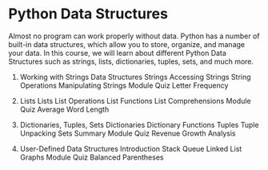 # Python Data Structures

Almost no program can work properly without data. 
Python has a number of built-in data structures, which allow you to store, organize, and manage your data. 
In this course, we will learn about different Python Data Structures such as strings, lists, dictionaries, tuples, sets, and much more.

01. Working with Strings
Data Structures
Strings
Accessing Strings
String Operations
Manipulating Strings
Module Quiz
Letter Frequency


02. Lists
Lists
List Operations
List Functions
List Comprehensions
Module Quiz
Average Word Length


03. Dictionaries, Tuples, Sets
Dictionaries
Dictionary Functions
Tuples
Tuple Unpacking
Sets
Summary
Module Quiz
Revenue Growth Analysis

04. User-Defined Data Structures
Introduction
Stack
Queue
Linked List
Graphs
Module Quiz
Balanced Parentheses

